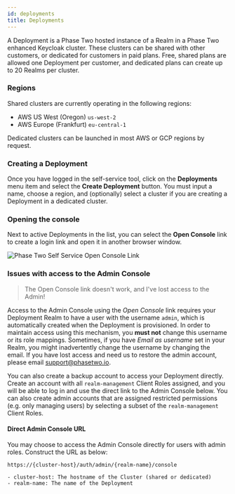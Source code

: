 ```yaml
---
id: deployments
title: Deployments
---
```


A Deployment is a Phase Two hosted instance of a Realm in a Phase Two enhanced Keycloak cluster. These clusters can be shared with other customers, or dedicated for customers in paid plans. Free, shared plans are allowed one Deployment per customer, and dedicated plans can create up to 20 Realms per cluster.

### Regions

Shared clusters are currently operating in the following regions:

- AWS US West (Oregon) `us-west-2`
- AWS Europe (Frankfurt) `eu-central-1`

Dedicated clusters can be launched in most AWS or GCP regions by request.

### Creating a Deployment

Once you have logged in the self-service tool, click on the **Deployments** menu item and select the **Create Deployment** button. You must input a name, choose a region, and (optionally) select a cluster if you are creating a Deployment in a dedicated cluster.

### Opening the console

Next to active Deployments in the list, you can select the **Open Console** link to create a login link and open it in another browser window.

![Phase Two Self Service Open Console Link](/docs/self-service-deployments-console-link.png)

### Issues with access to the Admin Console

> The Open Console link doesn't work, and I've lost access to the Admin!

Access to the Admin Console using the _Open Console_ link requires your Deployment Realm to have a user with the username `admin`, which is automatically created when the Deployment is provisioned. In order to maintain access using this mechanism, you **must not** change this username or its role mappings. Sometimes, if you have _Email as username_ set in your Realm, you might inadvertently change the username by changing the email. If you have lost access and need us to restore the admin account, please email [support@phasetwo.io](mailto:support@phasetwo.io).

You can also create a backup account to access your Deployment directly. Create an account with all `realm-management` Client Roles assigned, and you will be able to log in and use the direct link to the Admin Console below. You can also create admin accounts that are assigned restricted permissions (e.g. only managing users) by selecting a subset of the `realm-management` Client Roles.

#### Direct Admin Console URL
You may choose to access the Admin Console directly for users with admin roles. Construct the URL as below:
```
https://{cluster-host}/auth/admin/{realm-name}/console

- cluster-host: The hostname of the Cluster (shared or dedicated)
- realm-name: The name of the Deployment
```
